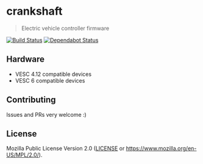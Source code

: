 # crankshaft

> Electric vehicle controller firmware

[![Build Status](https://travis-ci.org/chocol4te/crankshaft.svg?branch=master)](https://travis-ci.org/chocol4te/crankshaft)
[![Dependabot Status](https://api.dependabot.com/badges/status?host=github&repo=chocol4te/crankshaft)](https://dependabot.com)

## Hardware

- VESC 4.12 compatible devices
- VESC 6 compatible devices

## Contributing

Issues and PRs very welcome :)

## License

Mozilla Public License Version 2.0 ([LICENSE](LICENSE) or https://www.mozilla.org/en-US/MPL/2.0/).
